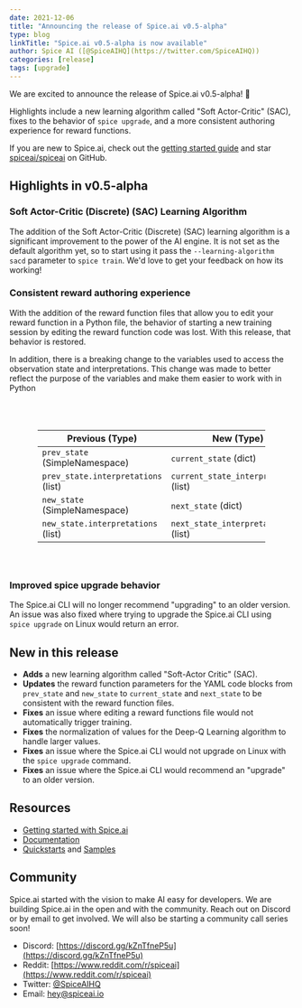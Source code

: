 ```yaml
---
date: 2021-12-06
title: "Announcing the release of Spice.ai v0.5-alpha"
type: blog
linkTitle: "Spice.ai v0.5-alpha is now available"
author: Spice AI ([@SpiceAIHQ](https://twitter.com/SpiceAIHQ))
categories: [release]
tags: [upgrade]
---
```


We are excited to announce the release of Spice.ai v0.5-alpha! 🥇

Highlights include a new learning algorithm called "Soft Actor-Critic" (SAC), fixes to the behavior of `spice upgrade`, and a more consistent authoring experience for reward functions.

If you are new to Spice.ai, check out the [getting started guide](https://docs.spiceai.org/getting-started/) and star [spiceai/spiceai](https://github.com/spiceai/spiceai) on GitHub.

## Highlights in v0.5-alpha

### Soft Actor-Critic (Discrete) (SAC) Learning Algorithm

The addition of the Soft Actor-Critic (Discrete) (SAC) learning algorithm is a significant improvement to the power of the AI engine. It is not set as the default algorithm yet, so to start using it pass the `--learning-algorithm sacd` parameter to `spice train`. We'd love to get your feedback on how its working!

### Consistent reward authoring experience

With the addition of the reward function files that allow you to edit your reward function in a Python file, the behavior of starting a new training session by editing the reward function code was lost. With this release, that behavior is restored.

In addition, there is a breaking change to the variables used to access the observation state and interpretations. This change was made to better reflect the purpose of the variables and make them easier to work with in Python

<div class="table-wide" style="display: grid; justify-content: center; margin: 50px;">

| Previous (Type)                     | New (Type)                             |
| ----------------------------------- | -------------------------------------- |
| `prev_state` (SimpleNamespace)      | `current_state` (dict)                 |
| `prev_state.interpretations` (list) | `current_state_interpretations` (list) |
| `new_state` (SimpleNamespace)       | `next_state` (dict)                    |
| `new_state.interpretations` (list)  | `next_state_interpretations` (list)    |

</div>

### Improved spice upgrade behavior

The Spice.ai CLI will no longer recommend "upgrading" to an older version. An issue was also fixed where trying to upgrade the Spice.ai CLI using `spice upgrade` on Linux would return an error.

## New in this release

- **Adds** a new learning algorithm called "Soft-Actor Critic" (SAC).
- **Updates** the reward function parameters for the YAML code blocks from `prev_state` and `new_state` to `current_state` and `next_state` to be consistent with the reward function files.
- **Fixes** an issue where editing a reward functions file would not automatically trigger training.
- **Fixes** the normalization of values for the Deep-Q Learning algorithm to handle larger values.
- **Fixes** an issue where the Spice.ai CLI would not upgrade on Linux with the `spice upgrade` command.
- **Fixes** an issue where the Spice.ai CLI would recommend an "upgrade" to an older version.

## Resources

- [Getting started with Spice.ai](https://docs.spiceai.org/getting-started/)
- [Documentation](https://docs.spiceai.org/)
- [Quickstarts](https://github.com/spiceai/quickstarts/blob/trunk/README.md) and [Samples](https://github.com/spiceai/samples/blob/trunk/README.md)

## Community

Spice.ai started with the vision to make AI easy for developers. We are building Spice.ai in the open and with the community. Reach out on Discord or by email to get involved. We will also be starting a community call series soon!

- Discord: [https://discord.gg/kZnTfneP5u](https://discord.gg/kZnTfneP5u)
- Reddit: [https://www.reddit.com/r/spiceai](https://www.reddit.com/r/spiceai)
- Twitter: [@SpiceAIHQ](https://twitter.com/spiceaihq)
- Email: [hey@spiceai.io](mailto:hey@spiceai.io)
